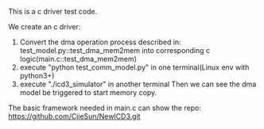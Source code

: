 This is a c driver test code. 

We create an c driver: 
1. Convert the dma operation process described in: test_model.py::test_dma_mem2mem into corresponding c logic(main.c::test_dma_mem2mem)
2. execute "python test_comm_model.py" in one terminal(Linux env with python3+)
3. execute "./icd3_simulator" in another terminal
Then we can see the dma model be triggered to start memory copy.


The basic framework needed in main.c can show the repo: https://github.com/CjieSun/NewICD3.git

